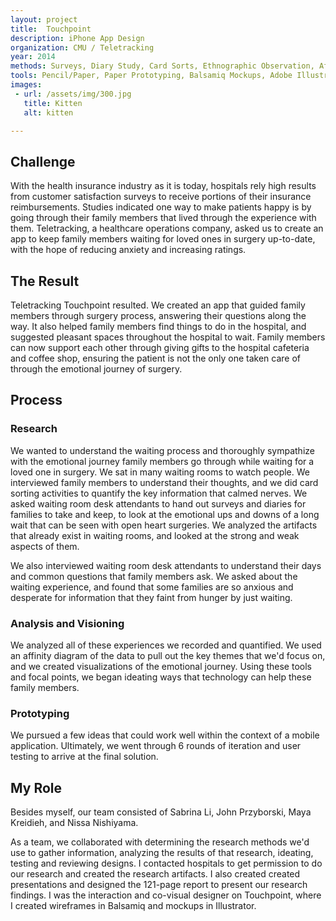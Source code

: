 ```yaml
---
layout: project
title:  Touchpoint
description: iPhone App Design
organization: CMU / Teletracking
year: 2014
methods: Surveys, Diary Study, Card Sorts, Ethnographic Observation, Affinity Diagramming
tools: Pencil/Paper, Paper Prototyping, Balsamiq Mockups, Adobe Illustrator, Adobe Photoshop
images: 
 - url: /assets/img/300.jpg
   title: Kitten
   alt: kitten

---
```


## Challenge

With the health insurance industry as it is today, hospitals rely high results from customer satisfaction surveys to receive portions of their insurance reimbursements. Studies indicated one way to make patients happy is by going through their family members that lived through the experience with them. Teletracking, a healthcare operations company, asked us to create an app to keep family members waiting for loved ones in surgery up-to-date, with the hope of reducing anxiety and increasing ratings.

## The Result

Teletracking Touchpoint resulted. We created an app that guided family members through surgery process, answering their questions along the way. It also helped family members find things to do in the hospital, and suggested pleasant spaces throughout the hospital to wait. Family members can now support each other through giving gifts to the hospital cafeteria and coffee shop, ensuring the patient is not the only one taken care of through the emotional journey of surgery.

## Process

### Research

We wanted to understand the waiting process and thoroughly sympathize with the emotional journey family members go through while waiting for a loved one in surgery. We sat in many waiting rooms to watch people. We interviewed family members to understand their thoughts, and we did card sorting activities to quantify the key information that calmed nerves. We asked waiting room desk attendants to hand out surveys and diaries for families to take and keep, to look at the emotional ups and downs of a long wait that can be seen with open heart surgeries. We analyzed the artifacts that already exist in waiting rooms, and looked at the strong and weak aspects of them.

We also interviewed waiting room desk attendants to understand their days and common questions that family members ask. We asked about the waiting experience, and found that some families are so anxious and desperate for information that they faint from hunger by just waiting.

### Analysis and Visioning

We analyzed all of these experiences we recorded and quantified. We used an affinity diagram of the data to pull out the key themes that we'd focus on, and we created visualizations of the emotional journey. Using these tools and focal points, we began ideating ways that technology can help these family members.

### Prototyping

We pursued a few ideas that could work well within the context of a mobile application. Ultimately, we went through 6 rounds of iteration and user testing to arrive at the final solution. 

## My Role

Besides myself, our team consisted of Sabrina Li, John Przyborski, Maya Kreidieh, and Nissa Nishiyama. 

As a team, we collaborated with determining the research methods we'd use to gather information, analyzing the results of that research, ideating, testing and reviewing designs. I contacted hospitals to get permission to do our research and created the research artifacts. I also created created presentations and designed the 121-page report to present our research findings. I was the interaction and co-visual designer on Touchpoint, where I created wireframes in Balsamiq and mockups in Illustrator.